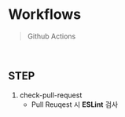 # Workflows

> Github Actions

<br />

## STEP

1. check-pull-request
   - Pull Reuqest 시 **ESLint** 검사
